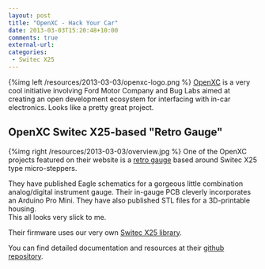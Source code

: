 ```yaml
---
layout: post
title: "OpenXC - Hack Your Car"
date: 2013-03-03T15:20:48+10:00
comments: true
external-url: 
categories:
 - Switec X25
---
```


{%img left /resources/2013-03-03/openxc-logo.png %}
[OpenXC](http://openxcplatform.com/) is a very cool initiative involving Ford Motor Company
and Bug Labs aimed at creating an open development ecosystem for interfacing with in-car electronics.
Looks like a pretty great project.

OpenXC Switec X25-based "Retro Gauge"
-------------------------------------

{%img right /resources/2013-03-03/overview.jpg %}
One of the OpenXC projects featured on their website is a
[retro gauge](http://openxcplatform.com/projects/retro-gauge.html)
based around Switec X25 type micro-steppers.

They have published Eagle schematics for a gorgeous little combination
analog/digital instrument gauge.  Their in-gauge PCB cleverly incorporates
an Arduino Pro Mini.  They have also published STL files for a 3D-printable housing.  
This all looks very slick to me.

Their firmware uses our very own [Switec X25 library](https://github.com/clearwater/SwitecX25).

You can find detailed documentation and resources at
their [github repository](https://github.com/openxc/retro-gauge).
